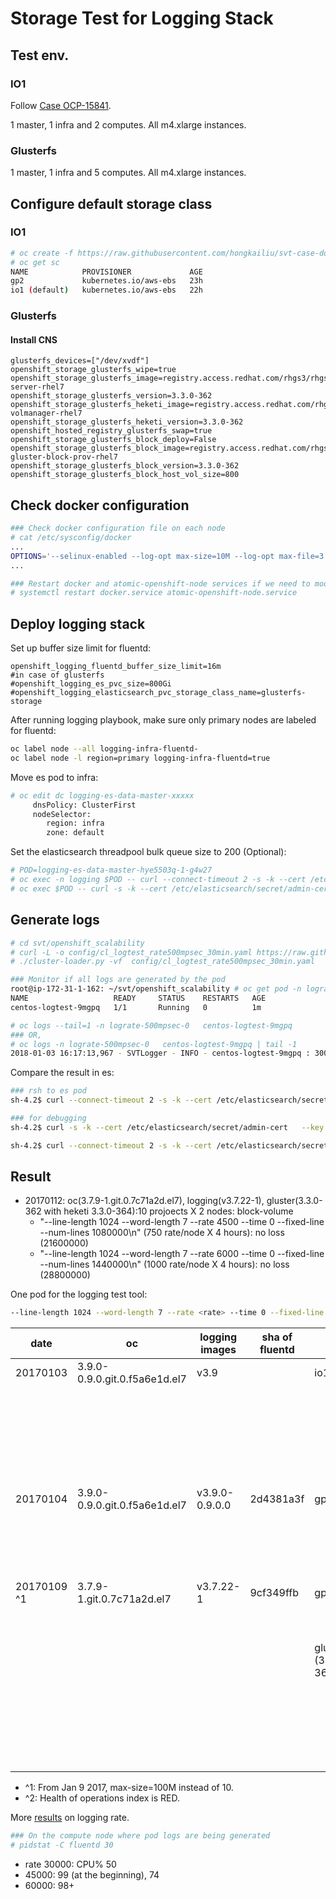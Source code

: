 # Storage Test for Logging Stack

## Test env.

### IO1
Follow [Case OCP-15841](https://polarion.engineering.redhat.com/polarion/#/project/OSE/workitem?id=OCP-15841).

1 master, 1 infra and 2 computes. All m4.xlarge instances.

### Glusterfs

1 master, 1 infra and 5 computes. All m4.xlarge instances.

## Configure default storage class

### IO1

```sh
# oc create -f https://raw.githubusercontent.com/hongkailiu/svt-case-doc/master/files/sc_io1.yaml
# oc get sc
NAME            PROVISIONER             AGE
gp2             kubernetes.io/aws-ebs   23h
io1 (default)   kubernetes.io/aws-ebs   22h

```

### Glusterfs

#### Install CNS

```
glusterfs_devices=["/dev/xvdf"]
openshift_storage_glusterfs_wipe=true
openshift_storage_glusterfs_image=registry.access.redhat.com/rhgs3/rhgs-server-rhel7
openshift_storage_glusterfs_version=3.3.0-362
openshift_storage_glusterfs_heketi_image=registry.access.redhat.com/rhgs3/rhgs-volmanager-rhel7
openshift_storage_glusterfs_heketi_version=3.3.0-362
openshift_hosted_registry_glusterfs_swap=true
openshift_storage_glusterfs_block_deploy=False
openshift_storage_glusterfs_block_image=registry.access.redhat.com/rhgs3/rhgs-gluster-block-prov-rhel7
openshift_storage_glusterfs_block_version=3.3.0-362
openshift_storage_glusterfs_block_host_vol_size=800
```

## Check docker configuration

```sh
### Check docker configuration file on each node
# cat /etc/sysconfig/docker
...
OPTIONS='--selinux-enabled --log-opt max-size=10M --log-opt max-file=3 --signature-verification=false'
...

### Restart docker and atomic-openshift-node services if we need to modify the above file
# systemctl restart docker.service atomic-openshift-node.service
```


## Deploy logging stack

Set up buffer size limit for fluentd:

```
openshift_logging_fluentd_buffer_size_limit=16m
#in case of glusterfs
#openshift_logging_es_pvc_size=800Gi
#openshift_logging_elasticsearch_pvc_storage_class_name=glusterfs-storage
```

After running logging playbook, make sure only primary nodes are labeled for fluentd:

```sh
oc label node --all logging-infra-fluentd-
oc label node -l region=primary logging-infra-fluentd=true
```

Move es pod to infra:

```sh
# oc edit dc logging-es-data-master-xxxxx
     dnsPolicy: ClusterFirst
     nodeSelector:
        region: infra
        zone: default

```

Set the elasticsearch threadpool bulk queue size to 200 (Optional):

```sh
# POD=logging-es-data-master-hye5503q-1-g4w27
# oc exec -n logging $POD -- curl --connect-timeout 2 -s -k --cert /etc/elasticsearch/secret/admin-cert --key /etc/elasticsearch/secret/admin-key -XPUT https://localhost:9200/_cluster/settings -d '{"persistent" : {"threadpool.bulk.queue_size" : 200}}'
# oc exec $POD -- curl -s -k --cert /etc/elasticsearch/secret/admin-cert --key /etc/elasticsearch/secret/admin-key https://localhost:9200/_cluster/settings | python -mjson.tool
```

## Generate logs

```sh
# cd svt/openshift_scalability
# curl -L -o config/cl_logtest_rate500mpsec_30min.yaml https://raw.githubusercontent.com/hongkailiu/svt-case-doc/master/files/cl_logtest_rate500mpsec_30min.yaml
# ./cluster-loader.py -vf  config/cl_logtest_rate500mpsec_30min.yaml

### Monitor if all logs are generated by the pod
root@ip-172-31-1-162: ~/svt/openshift_scalability # oc get pod -n lograte-500mpsec-0
NAME                   READY     STATUS    RESTARTS   AGE
centos-logtest-9mgpq   1/1       Running   0          1m

# oc logs --tail=1 -n lograte-500mpsec-0   centos-logtest-9mgpq
### OR,
# oc logs -n lograte-500mpsec-0   centos-logtest-9mgpq | tail -1
2018-01-03 16:17:13,967 - SVTLogger - INFO - centos-logtest-9mgpq : 30000 : ...
```

Compare the result in es:

```sh
### rsh to es pod
sh-4.2$ curl --connect-timeout 2 -s -k --cert /etc/elasticsearch/secret/admin-cert --key /etc/elasticsearch/secret/admin-key https://logging-es:9200/_cat/indices?v | grep logr

### for debugging
sh-4.2$ curl -s -k --cert /etc/elasticsearch/secret/admin-cert   --key /etc/elasticsearch/secret/admin-key https://localhost:9200/_cat/thread_pool?v\&h=host,bulk.completed,bulk.rejected,bulk.queue,bulk.active,bulk.queueSize

sh-4.2$ curl --connect-timeout 2 -s -k --cert /etc/elasticsearch/secret/admin-cert --key /etc/elasticsearch/secret/admin-key https://logging-es:9200/_cat/indices?v | grep aaa001 | awk '{print $6}' | awk '{s+=$1} END {print s}'
```

## Result

* 20170112: oc(3.7.9-1.git.0.7c71a2d.el7), logging(v3.7.22-1), gluster(3.3.0-362 with heketi 3.3.0-364):10 projoects X 2 nodes: block-volume
     * "--line-length 1024 --word-length 7 --rate 4500 --time 0 --fixed-line --num-lines 1080000\n" (750 rate/node X 4 hours): no loss (21600000)
     * "--line-length 1024 --word-length 7 --rate 6000 --time 0 --fixed-line --num-lines 1440000\n" (1000 rate/node X 4 hours): no loss (28800000)
     

     

One pod for the logging test tool:

```sh
--line-length 1024 --word-length 7 --rate <rate> --time 0 --fixed-line --num-lines <num_lines>
```

| date        | oc                            | logging images | sha of fluentd | sc                    | rate (logs/min) | logs generated |        logs in es |
|-------------|-------------------------------|----------------|----------------|-----------------------|----------------:|---------------:|------------------:|
| 20170103    | 3.9.0-0.9.0.git.0.f5a6e1d.el7 | v3.9           |                | io1                   |            9000 |          10000 |             10000 |
|             |                               |                |                |                       |           12000 |          10000 |              1451 |
|             |                               |                |                |                       |           15000 |           8000 |              8000 |
|             |                               |                |                |                       |           15000 |          10000 |              1451 |
|             |                               |                |                |                       |           30000 |           8000 |              8000 |
|             |                               |                |                |                       |           30000 |          10000 |              1451 |
|             |                               |                |                |                       |            9000 |         500000 |            500000 |
| 20170104    | 3.9.0-0.9.0.git.0.f5a6e1d.el7 | v3.9.0-0.9.0.0 | 2d4381a3f      | gp2                   |           30000 |         900000 |            900000 |
|             |                               |                |                |                       |           30000 |         900000 |            874368 |
|             |                               |                |                |                       |           30000 |         900000 |            891451 |
|             |                               |                |                |                       |           45000 |        1350000 |           1204946 |
|             |                               |                |                |                       |           45000 |        1350000 |           1179332 |
| 20170109 ^1 | 3.7.9-1.git.0.7c71a2d.el7     | v3.7.22-1      | 9cf349ffb      | gp2                   |           45000 |        1350000 |           1350000 |
|             |                               |                |                |                       |           60000 |        1800000 |           1714740 |
|             |                               |                |                |                       |           60000 |        1800000 |           1714667 |
|             |                               |                |                | glusterfs (3.3.0-362) |           30000 |         900000 |            900000 |
|             |                               |                |                |                       |           45000 |        1350000 |           1350000 |
|             |                               |                |                |                       |           60000 |        1800000 | 1800000 (amazing) |
|             |                               |                |                |                       |           60000 |        1800000 |        1206590 ^2 |
|             |                               |                |                |                       |           60000 |        1800000 |           1800000 |


* ^1: From Jan 9 2017, max-size=100M instead of 10.
* ^2: Health of operations index is RED.

More [results](https://docs.google.com/document/d/1JB8GVYHrPK4TPMQnwViZNA-fdFMpYw-Upkpsa_YL2es/edit?usp=sharing) on logging rate.

```sh
### On the compute node where pod logs are being generated
# pidstat -C fluentd 30
```
* rate 30000: CPU% 50
* 45000: 99 (at the beginning), 74
* 60000: 98+
